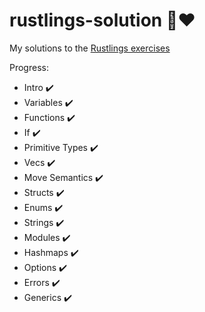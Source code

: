 <div class="oranda-hide">

# rustlings-solution 🦀❤️
My solutions to the [Rustlings exercises](https://github.com/rust-lang/rustlings)

Progress:
- Intro ✔️
- Variables ✔️
- Functions ✔️
- If ✔️
- Primitive Types ✔️
- Vecs ✔️
- Move Semantics ✔️
- Structs ✔️
- Enums ✔️
- Strings ✔️
- Modules ✔️
- Hashmaps ✔️
- Options ✔️
- Errors ✔️
- Generics ✔️
</div>

